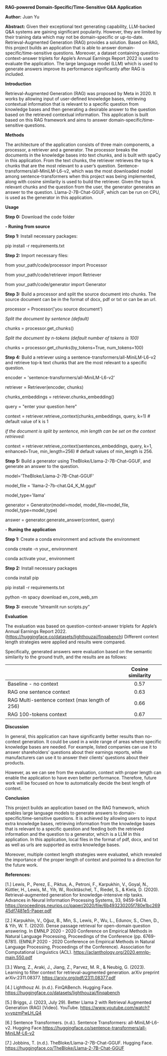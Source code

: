 
**RAG-powered Domain-Specific/Time-Sensitive Q&A Application**

**Author:** Juan Yu

**Abstract:** Given their exceptional text generating capability, LLM-backed Q&A systems are gaining significant popularity. However, they are limited by their training data which may not be domain-specific or up-to-date. Retrieval-Augmented Generation (RAG) provides a solution. Based on RAG, this project builds an application that is able to answer domain-specific/time-sensitive questions. Moreover, a dataset containing question-context-answer triplets for Apple’s Annual Earnings Report 2022 is used to evaluate the application. The large language model (LLM) which is used to generate answers improve its performance significantly after RAG is included.

**Introduction** 

Retrieval-Augmented Generation (RAG) was proposed by Meta in 2020. It works by allowing input of user-defined knowledge bases, retrieving contextual information that is relevant to a specific question from knowledge bases and then generating a desirable answer to the question based on the retrieved contextual information. This application is built based on this RAG framework and aims to answer domain-specific/time-sensitive questions.

**Methods**

The architecture of the application consists of three main components, a processor, a retriever and a generator. The processor breaks the documents in the knowledge bases into text chunks, and is built with spaCy in this application. From the text chunks, the retriever retrieves the top-k chunks that are the most relevant to a user’s question. Sentence-transformers/all-MiniLM-L6-v2, which was the most downloaded model among sentence-transformers when this project was being implemented, along with cosine similarity is used to build the retriever. Given the top-k relevant chunks and the question from the user, the generator generates an answer to the question. Llama-2-7B-Chat-GGUF, which can be run on CPU, is used as the generator in this application.

**Usage** 

**Step 0:** Download the code folder

**- Runing from source**

**Step 1:** Install necessary packages: 

pip install -r requirements.txt

**Step 2:** Import necessary files:

from your_path/code/processor import Processor

from your_path/code/retriever import Retriever

from your_path/code/generator import Generator

**Step 3:** Build a processor and split the source document into chunks. The source document can be in the format of docx, pdf or txt or can be an url. 

processor = Processor('you source document')

*Split the document by sentence (default)*

chunks = processor.get_chunks()

*Split the document by n-tokens (default number of tokens is 100)*

chunks = processor.get_chunks(by_tokens=True, num_tokens=100)

**Step 4:** Build a retriever using a sentence-transformers/all-MiniLM-L6-v2 and retrieve top-k text chunks that are the most relevant to a specific question.

encoder = 'sentence-transformers/all-MiniLM-L6-v2'

retriever = Retriever(encoder, chunks)

chunks_embeddings = retriever.chunks_embedding()

query = "enter your question here"

context = retriever.retrieve_context(chunks_embeddings, query, k=1) # default value of k is 1

*if the document is split by sentence, min length can be set on the context retrieved:*

context = retriever.retrieve_context(sentences_embeddings, query, k=1, enhanced=True, min_length=256) # default values of min_length is 256.

**Step 5:** Build a generator using TheBloke/Llama-2-7B-Chat-GGUF, and generate an answer to the question. 

model='TheBloke/Llama-2-7B-Chat-GGUF'

model_file = 'llama-2-7b-chat.Q4_K_M.gguf'

model_type='llama'

generator = Generator(model=model, model_file=model_file, model_type=model_type)

answer = generator.generate_answer(context, query)

**- Runing the application**

**Step 1:** Create a conda environment and activate the environment

conda create -n your_ environment

conda activate your_ environment

**Step 2:** Install necessary packages

conda install pip

pip install -r requirements.txt

python -m spacy download en_core_web_sm

**Step 3:** execute “streamlit run scripts.py”

**Evaluation** 

The evaluation was based on question-context-answer triplets for Apple’s Annual Earnings Report 2022. (https://huggingface.co/datasets/lighthouzai/finqabench) Different context length strategies were applied and results were compared.

Specifically, generated answers were evaluation based on the semantic similarity to the ground truth, and the results are as follows:

|                                               | Cosine similarity |
| :---------------------------------------------|:-----------------:|
| Baseline - no context                         |         0.57      |
| RAG one sentence context                      |         0.63      |
| RAG Multi-sentence context (max length of 256)|         0.66      |
| RAG 100-tokens context                        |         0.67      |

**Discussion** 

In general, this application can have significantly better results than no-context generation. It could be used in a wide range of areas where specific knowledge bases are needed. For example, listed companies can use it to answer shareholders’ questions about their earnings reports, while manufacturers can use it to answer their clients’ questions about their products. 

However, as we can see from the evaluation, context with proper length can enable the application to have even better performance. Therefore, future work will be focused on how to automatically decide the best length of context. 

**Conclusion** 

This project builds an application based on the RAG framework, which enables large language models to generate answers to domain-specific/time-sensitive questions. It is achieved by allowing users to input extra knowledge bases, retrieving information from the knowledge bases that is relevant to a specific question and feeding both the retrieved information and the question to a generator, which is a LLM in this application. In this application, local files in the format of pdf, docx, and txt as well as urls are supported as extra knowledge bases. 

Moreover, multiple context length strategies were evaluated, which revealed the importance of the proper length of context and pointed to a direction for the future work. 

**References:**

[1.] Lewis, P., Perez, E., Piktus, A., Petroni, F., Karpukhin, V., Goyal, N., Küttler, H., Lewis, M., Yih, W., Rocktäschel, T., Riedel, S., & Kiela, D. (2020). Retrieval-augmented generation for knowledge-intensive nlp tasks. Advances in Neural Information Processing Systems, 33, 9459-9474. https://proceedings.neurips.cc/paper/2020/file/6b493230205f780e1bc26945df7481e5-Paper.pdf

[2.] Karpukhin, V., Oğuz, B., Min, S., Lewis, P., Wu, L., Edunov, S., Chen, D., & Yih, W. T. (2020). Dense passage retrieval for open-domain question answering. In EMNLP 2020 - 2020 Conference on Empirical Methods in Natural Language Processing, Proceedings of the Conference (pp. 6769-6781). (EMNLP 2020 - 2020 Conference on Empirical Methods in Natural Language Processing, Proceedings of the Conference). Association for Computational Linguistics (ACL). https://aclanthology.org/2020.emnlp-main.550.pdf

[3.] Wang, Z., Araki, J., Jiang, Z., Parvez, M. R., & Neubig, G. (2023). Learning to filter context for retrieval-augmented generation. arXiv preprint arXiv:2311.08377. https://arxiv.org/pdf/2311.08377.pdf

[4.] Lighthouz AI. (n.d.). FinQABench. Hugging Face. https://huggingface.co/datasets/lighthouzai/finqabench

[5.] Briggs, J. (2023, July 29). Better Llama 2 with Retrieval Augmented Generation (RAG) [Video]. YouTube. https://www.youtube.com/watch?v=ypzmPwLH_Q4

[6.] Sentence Transformers. (n.d.). Sentence Transformers: all-MiniLM-L6-v2. Hugging Face.https://huggingface.co/sentence-transformers/all-MiniLM-L6-v2

[7.] Jobbins, T. (n.d.). TheBloke/Llama-2-7B-Chat-GGUF. Hugging Face. https://huggingface.co/TheBloke/Llama-2-7B-Chat-GGUF
